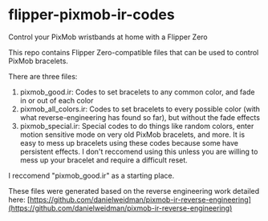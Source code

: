 # flipper-pixmob-ir-codes
Control your PixMob wristbands at home with a Flipper Zero

This repo contains Flipper Zero-compatible files that can be used to control PixMob bracelets.

There are three files:
1. pixmob_good.ir: Codes to set bracelets to any common color, and fade in or out of each color
2. pixmob_all_colors.ir: Codes to set bracelets to every possible color (with what reverse-engineering has found so far), but without the fade effects
3. pixmob_special.ir: Special codes to do things like random colors, enter motion sensitive mode on very old PixMob bracelets, and more. It is easy to mess up bracelets using these codes because some have persistent effects. I don't reccomend using this unless you are willing to mess up your bracelet and require a difficult reset.

I reccomend "pixmob_good.ir" as a starting place.

These files were generated based on the reverse engineering work detailed here: [https://github.com/danielweidman/pixmob-ir-reverse-engineering](https://github.com/danielweidman/pixmob-ir-reverse-engineering)
